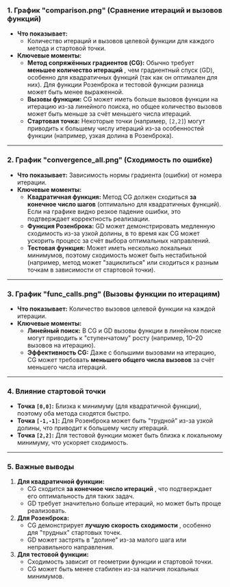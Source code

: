 ### 1. **График "comparison.png" (Сравнение итераций и вызовов функций)**

* **Что показывает:**
  * Количество итераций и вызовов целевой функции для каждого метода и стартовой точки.
* **Ключевые моменты:**
  * **Метод сопряжённых градиентов (CG):**
    Обычно требует  **меньшее количество итераций** , чем градиентный спуск (GD), особенно для квадратичных функций (так как он оптимален для них).
    Для функции Розенброка и тестовой функции разница может быть менее выраженной.
  * **Вызовы функции:**
    CG может иметь больше вызовов функции на итерацию из-за линейного поиска, но общее количество вызовов может быть меньше за счёт меньшего числа итераций.
  * **Стартовая точка:**
    Некоторые точки (например, `[2,2]`) могут приводить к большему числу итераций из-за особенностей функции (например, узкая долина в Розенброка).

---

### 2. **График "convergence_all.png" (Сходимость по ошибке)**

* **Что показывает:**
  Зависимость нормы градиента (ошибки) от номера итерации.
* **Ключевые моменты:**
  * **Квадратичная функция:**
    Метод CG должен сходиться **за конечное число шагов** (оптимально для квадратичных функций). Если на графике видно резкое падение ошибки, это подтверждает корректность реализации.
  * **Функция Розенброка:**
    GD может демонстрировать медленную сходимость из-за узкой долины, в то время как CG может ускорить процесс за счёт выбора оптимальных направлений.
  * **Тестовая функция:**
    Может иметь несколько локальных минимумов, поэтому сходимость может быть нестабильной (например, метод может "зациклиться" или сходиться к разным точкам в зависимости от стартовой точки).

---

### 3. **График "func_calls.png" (Вызовы функции по итерациям)**

* **Что показывает:**
  Количество вызовов целевой функции на каждой итерации.
* **Ключевые моменты:**
  * **Линейный поиск:**
    В CG и GD вызовы функции в линейном поиске могут приводить к "ступенчатому" росту (например, 10–20 вызовов на итерацию).
  * **Эффективность CG:**
    Даже с большими вызовами на итерацию, CG может требовать **меньшего общего числа вызовов** за счёт меньшего числа итераций.

---

### 4. **Влияние стартовой точки**

* **Точка `[0,0]`:**
  Близка к минимуму (для квадратичной функции), поэтому оба метода сходятся быстро.
* **Точка `[-1,-1]`:**
  Для Розенброка может быть "трудной" из-за узкой долины, что приводит к большему числу итераций.
* **Точка `[2,2]`:**
  Для тестовой функции может быть близка к локальному минимуму, что ускоряет сходимость.

---

### 5. **Важные выводы**

1. **Для квадратичной функции:**
   * CG сходится  **за конечное число итераций** , что подтверждает его оптимальность для таких задач.
   * GD требует значительно больше итераций, но может быть проще реализовать.
2. **Для Розенброка:**
   * CG демонстрирует  **лучшую скорость сходимости** , особенно для "трудных" стартовых точек.
   * GD может застрять в "долине" из-за малого шага или неправильного направления.
3. **Для тестовой функции:**
   * Сходимость зависит от геометрии функции и стартовой точки.
   * CG может быть менее стабилен из-за наличия локальных минимумов.
